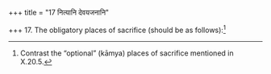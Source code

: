 +++
title = "17 नित्यानि देवयजनानि"

+++
17. The obligatory places of sacrifice (should be as follows):[^1]   


[^1]: Contrast the “optional” (kāmya) places of sacrifice mentioned in X.20.5.
